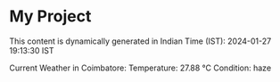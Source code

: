 # My Project

This content is dynamically generated in Indian Time (IST): 2024-01-27 19:13:30 IST


Current Weather in Coimbatore:
Temperature: 27.88 °C
Condition: haze
